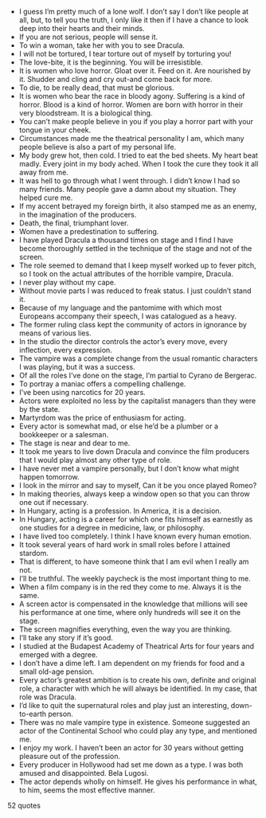  - I guess I’m pretty much of a lone wolf. I don’t say I don’t like people at all, but, to tell you the truth, I only like it then if I have a chance to look deep into their hearts and their minds.
 - If you are not serious, people will sense it.
 - To win a woman, take her with you to see Dracula.
 - I will not be tortured, I tear torture out of myself by torturing you!
 - The love-bite, it is the beginning. You will be irresistible.
 - It is women who love horror. Gloat over it. Feed on it. Are nourished by it. Shudder and cling and cry out-and come back for more.
 - To die, to be really dead, that must be glorious.
 - It is women who bear the race in bloody agony. Suffering is a kind of horror. Blood is a kind of horror. Women are born with horror in their very bloodstream. It is a biological thing.
 - You can’t make people believe in you if you play a horror part with your tongue in your cheek.
 - Circumstances made me the theatrical personality I am, which many people believe is also a part of my personal life.
 - My body grew hot, then cold. I tried to eat the bed sheets. My heart beat madly. Every joint in my body ached. When I took the cure they took it all away from me.
 - It was hell to go through what I went through. I didn’t know I had so many friends. Many people gave a damn about my situation. They helped cure me.
 - If my accent betrayed my foreign birth, it also stamped me as an enemy, in the imagination of the producers.
 - Death, the final, triumphant lover.
 - Women have a predestination to suffering.
 - I have played Dracula a thousand times on stage and I find I have become thoroughly settled in the technique of the stage and not of the screen.
 - The role seemed to demand that I keep myself worked up to fever pitch, so I took on the actual attributes of the horrible vampire, Dracula.
 - I never play without my cape.
 - Without movie parts I was reduced to freak status. I just couldn’t stand it.
 - Because of my language and the pantomime with which most Europeans accompany their speech, I was catalogued as a heavy.
 - The former ruling class kept the community of actors in ignorance by means of various lies.
 - In the studio the director controls the actor’s every move, every inflection, every expression.
 - The vampire was a complete change from the usual romantic characters I was playing, but it was a success.
 - Of all the roles I’ve done on the stage, I’m partial to Cyrano de Bergerac.
 - To portray a maniac offers a compelling challenge.
 - I’ve been using narcotics for 20 years.
 - Actors were exploited no less by the capitalist managers than they were by the state.
 - Martyrdom was the price of enthusiasm for acting.
 - Every actor is somewhat mad, or else he’d be a plumber or a bookkeeper or a salesman.
 - The stage is near and dear to me.
 - It took me years to live down Dracula and convince the film producers that I would play almost any other type of role.
 - I have never met a vampire personally, but I don’t know what might happen tomorrow.
 - I look in the mirror and say to myself, Can it be you once played Romeo?
 - In making theories, always keep a window open so that you can throw one out if necessary.
 - In Hungary, acting is a profession. In America, it is a decision.
 - In Hungary, acting is a career for which one fits himself as earnestly as one studies for a degree in medicine, law, or philosophy.
 - I have lived too completely. I think I have known every human emotion.
 - It took several years of hard work in small roles before I attained stardom.
 - That is different, to have someone think that I am evil when I really am not.
 - I’ll be truthful. The weekly paycheck is the most important thing to me.
 - When a film company is in the red they come to me. Always it is the same.
 - A screen actor is compensated in the knowledge that millions will see his performance at one time, where only hundreds will see it on the stage.
 - The screen magnifies everything, even the way you are thinking.
 - I’ll take any story if it’s good.
 - I studied at the Budapest Academy of Theatrical Arts for four years and emerged with a degree.
 - I don’t have a dime left. I am dependent on my friends for food and a small old-age pension.
 - Every actor’s greatest ambition is to create his own, definite and original role, a character with which he will always be identified. In my case, that role was Dracula.
 - I’d like to quit the supernatural roles and play just an interesting, down-to-earth person.
 - There was no male vampire type in existence. Someone suggested an actor of the Continental School who could play any type, and mentioned me.
 - I enjoy my work. I haven’t been an actor for 30 years without getting pleasure out of the profession.
 - Every producer in Hollywood had set me down as a type. I was both amused and disappointed. Bela Lugosi.
 - The actor depends wholly on himself. He gives his performance in what, to him, seems the most effective manner.

52 quotes